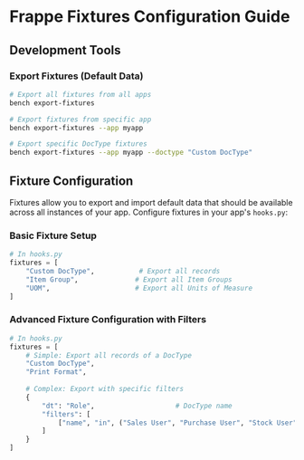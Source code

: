 # Frappe Fixtures Configuration Guide

## Development Tools

### Export Fixtures (Default Data)
```bash
# Export all fixtures from all apps
bench export-fixtures

# Export fixtures from specific app
bench export-fixtures --app myapp

# Export specific DocType fixtures
bench export-fixtures --app myapp --doctype "Custom DocType"
```

## Fixture Configuration

Fixtures allow you to export and import default data that should be available across all instances of your app. Configure fixtures in your app's `hooks.py`:

### Basic Fixture Setup

```python
# In hooks.py
fixtures = [
    "Custom DocType",           # Export all records
    "Item Group",              # Export all Item Groups
    "UOM",                     # Export all Units of Measure
]
```

### Advanced Fixture Configuration with Filters

```python
# In hooks.py
fixtures = [
    # Simple: Export all records of a DocType
    "Custom DocType",
    "Print Format",
    
    # Complex: Export with specific filters
    {
        "dt": "Role",                    # DocType name
        "filters": [
            ["name", "in", ("Sales User", "Purchase User", "Stock User")]
        ]
    }
]
``` 